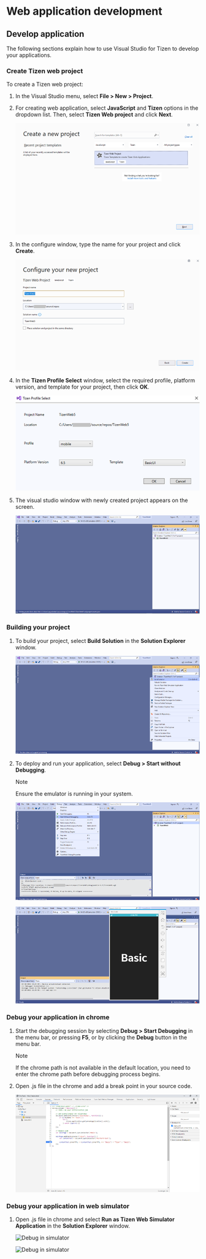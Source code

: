 # Web application development


## Develop application

The following sections explain how to use Visual Studio for Tizen to develop your applications.


### Create Tizen web project

To create a Tizen web project:

1. In the Visual Studio menu, select **File &gt; New &gt; Project**.

2. For creating web application, select **JavaScript** and **Tizen** options in the dropdown list. Then, select **Tizen Web project** and click **Next**.

   ![Create Tizen project](media/web_create_project.png)

3. In the configure window, type the name for your project and click **Create**.

   ![Configure project](media/web_configure_project.png)

4. In the **Tizen Profile Select** window, select the required profile, platform version, and template for your project, then click **OK**.

   ![Version selection](media/web_version_selection.png)

5. The visual studio window with newly created project appears on the screen.

   ![Visual Studio screen](media/web_vs_screen.png)


### Building your project

1. To build your project, select **Build Solution** in the **Solution Explorer** window.

   ![Build project](media/web_build_project.png)

2. To deploy and run your application, select **Debug &gt; Start without Debugging**.

   > [!NOTE]
   > Ensure the emulator is running in your system.

   ![Run application](media/web_run_application1.png)

   ![Application](media/web_run_application2.png)


### Debug your application in chrome

1. Start the debugging session by selecting **Debug &gt; Start Debugging** in the menu bar, or pressing **F5**, or by clicking the **Debug** button in the menu bar.

   > [!NOTE]
   > If the chrome path is not available in the default location, you need to enter the chrome path before debugging process begins.

2. Open .js file in the chrome and add a break point in your source code.

   ![Add break point](media/web_debug_application.png)


### Debug your application in web simulator

1. Open .js file in chrome and select **Run as Tizen Web Simulator Application** in the **Solution Explorer** window.

   ![Debug in simulator](media/web_debug_simulator1)

   ![Debug in simulator](media/web_debug_simulator2)
